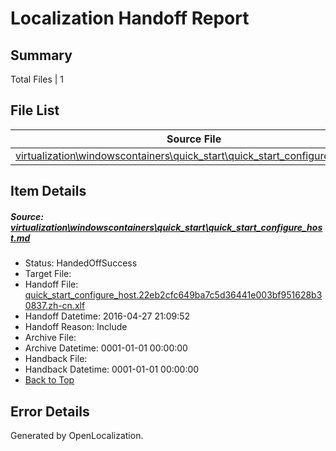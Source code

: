 # <a name='report-top'></a> Localization Handoff Report

## Summary
 Total Files | 1

## File List
 Source File | Status | Details 
 ----------- | ------ | ------- 
 [virtualization\windowscontainers\quick_start\quick_start_configure_host.md](https://github.com/Microsoft/Virtualization-Documentation-Private/blob/7409a4e80ca43074d0ef47c78f911120f84441af/virtualization/windowscontainers/quick_start/quick_start_configure_host.md) | HandedOffSuccess | [Details](#14cd704cb102b26e12a98f54a9de620ee658ba3d310)

## Item Details
##### <a name='14cd704cb102b26e12a98f54a9de620ee658ba3d310'></a> Source: [virtualization\windowscontainers\quick_start\quick_start_configure_host.md](https://github.com/Microsoft/Virtualization-Documentation-Private/blob/7409a4e80ca43074d0ef47c78f911120f84441af/virtualization/windowscontainers/quick_start/quick_start_configure_host.md)
* Status: HandedOffSuccess
* Target File: 
* Handoff File: [quick_start_configure_host.22eb2cfc649ba7c5d36441e003bf951628b30837.zh-cn.xlf](https://github.com/Microsoft/Virtualization-Documentation-Private.handoff/blob/6ddb70353c6678d682a0a659da19b203fec01035/ol-handoff/Microsoft/Virtualization-Documentation-Private.zh-cn/live/quick_start_configure_host.22eb2cfc649ba7c5d36441e003bf951628b30837.zh-cn.xlf)
* Handoff Datetime: 2016-04-27 21:09:52
* Handoff Reason: Include
* Archive File: 
* Archive Datetime: 0001-01-01 00:00:00
* Handback File: 
* Handback Datetime: 0001-01-01 00:00:00
* [Back to Top](#report-top)


## Error Details

Generated by OpenLocalization.
